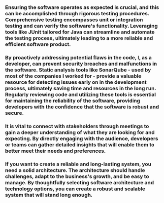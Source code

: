 ### Ensuring the software operates as expected is crucial, and this can be accomplished through rigorous testing procedures. Comprehensive testing encompasses unit or integration testing and can verify the software's functionality. Leveraging tools like JUnit tailored for Java can streamline and automate the testing process, ultimately leading to a more reliable and efficient software product.
### By proactively addressing potential flaws in the code, I, as a developer, can prevent security breaches and malfunctions in the software. Static analysis tools like SonarQube - used by most of the companies I worked for - provide a valuable resource for detecting issues early on in the development process, ultimately saving time and resources in the long run. Regularly reviewing code and utilizing these tools is essential for maintaining the reliability of the software, providing developers with the confidence that the software is robust and secure.
### It is vital to connect with stakeholders through meetings to gain a deeper understanding of what they are looking for and expecting. By directly engaging with the audience, developers or teams can gather detailed insights that will enable them to better meet their needs and preferences.
### If you want to create a reliable and long-lasting system, you need a solid architecture. The architecture should handle challenges, adapt to the business's growth, and be easy to manage. By thoughtfully selecting software architecture and technology options, you can create a robust and scalable system that will stand long enough.
